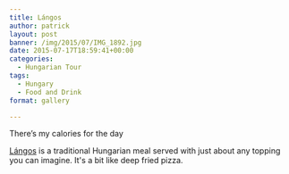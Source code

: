 ```yaml
---
title: Lángos
author: patrick
layout: post
banner: /img/2015/07/IMG_1892.jpg
date: 2015-07-17T18:59:41+00:00
categories:
  - Hungarian Tour
tags:
  - Hungary
  - Food and Drink
format: gallery

---
```

There’s my calories for the day

[Lángos](https://en.m.wikipedia.org/wiki/Lángos) is a traditional Hungarian meal served with just about any topping you can imagine. It's a bit like deep fried pizza.
